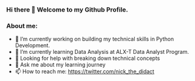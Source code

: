### Hi there 👋 Welcome to my Github Profile.

<!--
**ebereanuebunwa/ebereanuebunwa** is a ✨ _special_ ✨ repository because its `README.md` (this file) appears on your GitHub profile.

Here are some ideas to get you started:
-->
### About me:
- 🔭 I’m currently working on building my technical skills in Python Development.
- 🌱 I’m currently learning Data Analysis at ALX-T Data Analyst Program.
- 🤔 Looking for help with breaking down technical concepts
- 💬 Ask me about my learning journey
- 📫 How to reach me: https://twitter.com/nick_the_didact

